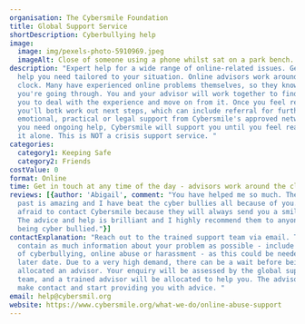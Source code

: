 ```yaml
---
organisation: The Cybersmile Foundation
title: Global Support Service
shortDescription: Cyberbullying help
image:
  image: img/pexels-photo-5910969.jpeg
  imageAlt: Close of someone using a phone whilst sat on a park bench.
description: "Expert help for a wide range of online-related issues. Get the
  help you need tailored to your situation. Online advisors work around the
  clock. Many have experienced online problems themselves, so they know what
  you're going through. You and your advisor will work together to find ways for
  you to deal with the experience and move on from it. Once you feel ready,
  you'll botk work out next steps, which can include referral for further
  emotional, practical or legal support from Cybersmile's approved network. If
  you need ongoing help, Cybersmile will support you until you feel ready to go
  it alone. This is NOT a crisis support service. "
categories:
  category1: Keeping Safe
  category2: Friends
costValue: 0
format: Online
time: Get in touch at any time of the day - advisors work around the clock
reviews: [{author: 'Abigail', comment: "You have helped me so much. The support you have given me in the
  past is amazing and I have beat the cyber bullies all because of you. Never be
  afraid to contact Cybersmile because they will always send you a smile back!
  The advice and help is brilliant and I highly recommend them to anyone who is
  being cyber bullied."}]
contactExplanation: "Reach out to the trained support team via email. The email should
  contain as much information about your problem as possible - include evidence
  of cyberbullying, online abuse or harassment - as this could be needed at a
  later date. Due to a very high demand, there can be a wait before being
  allocated an advisor. Your enquiry will be assessed by the global support
  team, and a trained advisor will be allocated to help you. The advisor will
  make contact and start providing you with advice. "
email: help@cybersmil.org
website: https://www.cybersmile.org/what-we-do/online-abuse-support
---
```

